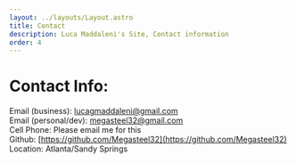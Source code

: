 ```yaml
---
layout: ../layouts/Layout.astro
title: Contact
description: Luca Maddaleni's Site, Contact information
order: 4
---
```


# Contact Info:

Email (business): [lucagmaddaleni@gmail.com](mailto:lucagmaddaleni@gmail.com)  
Email (personal/dev): [megasteel32@gmail.com](mailto:megasteel32@gmail.com)  
Cell Phone: Please email me for this  
Github: [https://github.com/Megasteel32](https://github.com/Megasteel32)  
Location: Atlanta/Sandy Springs